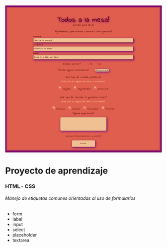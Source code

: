 ![](/Todos%20a%20la%20mesa!.png)
# Proyecto de aprendizaje
### HTML - CSS
###### Manejo de etiquetas comunes orientadas al uso de formularios

- form
- label
- input
- select
- placeholder
- textarea



